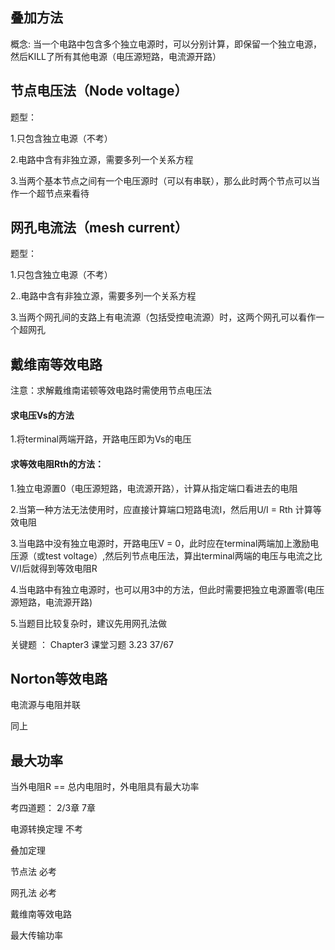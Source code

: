 ## 叠加方法

概念: 当一个电路中包含多个独立电源时，可以分别计算，即保留一个独立电源，然后KILL了所有其他电源（电压源短路，电流源开路）



## 节点电压法（Node voltage）

题型：

1.只包含独立电源（不考）

2.电路中含有非独立源，需要多列一个关系方程

3.当两个基本节点之间有一个电压源时（可以有串联），那么此时两个节点可以当作一个超节点来看待



## 网孔电流法（mesh current）

题型：

1.只包含独立电源（不考）

2..电路中含有非独立源，需要多列一个关系方程

3.当两个网孔间的支路上有电流源（包括受控电流源）时，这两个网孔可以看作一个超网孔



## 戴维南等效电路



注意：求解戴维南诺顿等效电路时需使用节点电压法



#### 求电压Vs的方法

1.将terminal两端开路，开路电压即为Vs的电压

#### 求等效电阻Rth的方法：

1.独立电源置0（电压源短路，电流源开路），计算从指定端口看进去的电阻

2.当第一种方法无法使用时，应直接计算端口短路电流I，然后用U/I = Rth 计算等效电阻

3.当电路中没有独立电源时，开路电压V = 0，此时应在terminal两端加上激励电压源（或test voltage）,然后列节点电压法，算出terminal两端的电压与电流之比 V/I后就得到等效电阻R

4.当电路中有独立电源时，也可以用3中的方法，但此时需要把独立电源置零(电压源短路，电流源开路)

5.当题目比较复杂时，建议先用网孔法做



关键题 ： Chapter3 课堂习题 3.23 37/67





## Norton等效电路

电流源与电阻并联

同上



## 最大功率

当外电阻R == 总内电阻时，外电阻具有最大功率







考四道题：             2/3章                               7章 

电源转换定理 不考

叠加定理

节点法 必考

网孔法 必考

戴维南等效电路

最大传输功率

